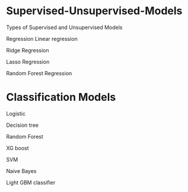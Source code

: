 # Supervised-Unsupervised-Models
Types of Supervised and Unsupervised Models 

Regression 
Linear regression 

Ridge Regression 

Lasso Regression 

Random Forest Regression 


# Classification Models
Logistic 

Decision tree

Random Forest

XG boost 

SVM 

Naive Bayes 

Light GBM classifier 


